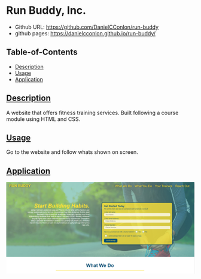 # Run Buddy, Inc.

- Github URL: https://github.com/DanielCConlon/run-buddy
- github pages: https://danielcconlon.github.io/run-buddy/

## Table-of-Contents

- [Description](#description)
- [Usage](#usage)
- [Application](#application)

## [Description](#description)

A website that offers fitness training services. Built following a course module using HTML and CSS.

## [Usage](#table-of-contents)

Go to the website and follow whats shown on screen.

## [Application](#table-of-contents)

![Website image](./assets/images/Capture.PNG)
